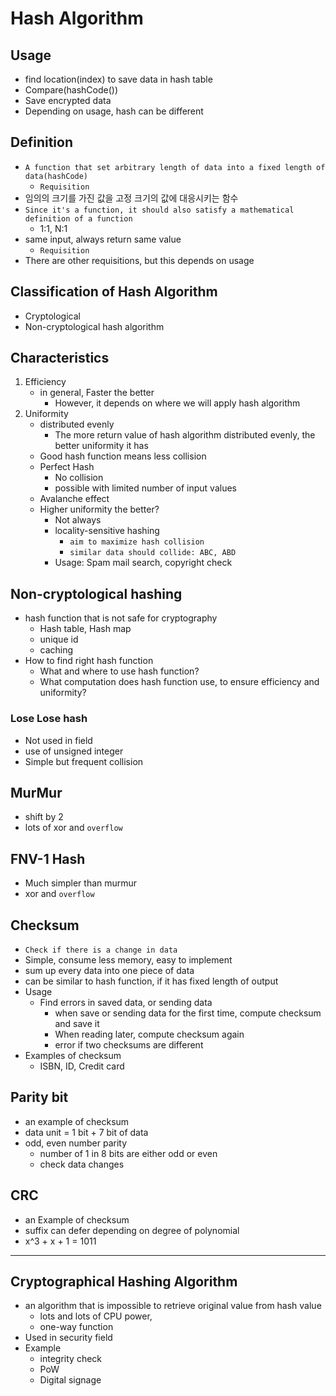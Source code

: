 # Hash Algorithm

## Usage

- find location(index) to save data in hash table
- Compare(hashCode())
- Save encrypted data
- Depending on usage, hash can be different

## Definition

- `A function that set arbitrary length of data into a fixed length of data(hashCode)`
    - `Requisition`
- 임의의 크기를 가진 값을 고정 크기의 값에 대응시키는 함수
- `Since it's a function, it should also satisfy a mathematical definition of a function`
    - 1:1, N:1
- same input, always return same value
    - `Requisition`
- There are other requisitions, but this depends on usage

## Classification of Hash Algorithm

- Cryptological
- Non-cryptological hash algorithm

## Characteristics

1. Efficiency
    - in general, Faster the better
        - However, it depends on where we will apply hash algorithm
2. Uniformity
    - distributed evenly
        - The more return value of hash algorithm distributed evenly, the better uniformity it has
    - Good hash function means less collision
    - Perfect Hash
        - No collision
        - possible with limited number of input values
    - Avalanche effect
    - Higher uniformity the better?
        - Not always
        - locality-sensitive hashing
            - `aim to maximize hash collision`
            - `similar data should collide: ABC, ABD`
        - Usage: Spam mail search, copyright check

## Non-cryptological hashing

- hash function that is not safe for cryptography
    - Hash table, Hash map
    - unique id
    - caching
- How to find right hash function
    - What and where to use hash function?
    - What computation does hash function use, to ensure efficiency and uniformity?

### Lose Lose hash

- Not used in field
- use of unsigned integer
- Simple but frequent collision

## MurMur

- shift by 2
- lots of xor and `overflow`

## FNV-1 Hash

- Much simpler than murmur 
- xor and `overflow`

## Checksum

- `Check if there is a change in data`
- Simple, consume less memory, easy to implement
- sum up every data into one piece of data
- can be similar to hash function, if it has fixed length of output
- Usage
  - Find errors in saved data, or sending data
    - when save or sending data for the first time, compute checksum and save it
    - When reading later, compute checksum again
    - error if two checksums are different
- Examples of checksum
  - ISBN, ID, Credit card

## Parity bit

- an example of checksum
- data unit = 1 bit + 7 bit of data
- odd, even number parity
  - number of 1 in 8 bits are either odd or even
  - check data changes

## CRC

- an Example of checksum
- suffix can defer depending on degree of polynomial
- x^3 + x + 1 = 1011

---

## Cryptographical Hashing Algorithm

- an algorithm that is impossible to retrieve original value from hash value
  - lots and lots of CPU power,
  - one-way function
- Used in security field
- Example
  - integrity check
  - PoW
  - Digital signage

